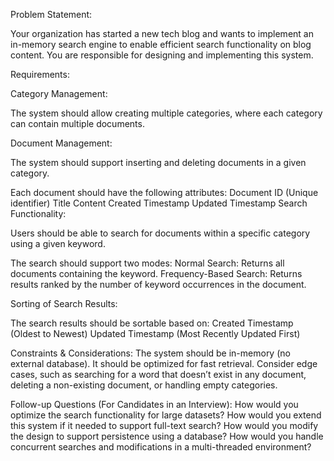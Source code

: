 Problem Statement:

Your organization has started a new tech blog and wants to implement an in-memory search engine to enable efficient search functionality on blog content. You are responsible for designing and implementing this system.

Requirements:

Category Management:

The system should allow creating multiple categories, where each category can contain multiple documents.

Document Management:

The system should support inserting and deleting documents in a given category.

Each document should have the following attributes:
Document ID (Unique identifier)
Title
Content
Created Timestamp
Updated Timestamp
Search Functionality:

Users should be able to search for documents within a specific category using a given keyword.

The search should support two modes:
Normal Search: Returns all documents containing the keyword.
Frequency-Based Search: Returns results ranked by the number of keyword occurrences in the document.

Sorting of Search Results:

The search results should be sortable based on:
Created Timestamp (Oldest to Newest)
Updated Timestamp (Most Recently Updated First)

Constraints & Considerations:
The system should be in-memory (no external database).
It should be optimized for fast retrieval.
Consider edge cases, such as searching for a word that doesn’t exist in any document, deleting a non-existing document, or handling empty categories.

Follow-up Questions (For Candidates in an Interview):
How would you optimize the search functionality for large datasets?
How would you extend this system if it needed to support full-text search?
How would you modify the design to support persistence using a database?
How would you handle concurrent searches and modifications in a multi-threaded environment?
